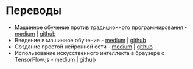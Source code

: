 # Переводы

- Машинное обучение против традиционного программирования - [medium](https://medium.com/maria-machine/oleksii-kharkovyna-machine-learning-vs-traditional-programming-6afd7dbfd3b8) | [github](/texts/oleksii-kharkovyna-machine-learning-vs-traditional-programming/readme.md)
- Введение в машинное обучение - [medium](https://medium.com/maria-machine/algorithmia-introduction-to-machine-learning-d955c74ba1e4) | [github](/texts/algorithmia-introduction-to-machine-learning/readme.md)
- Создание простой нейронной сети - [medium](https://medium.com/maria-machine/keno-leon-making-a-simple-neural-network-b9aa8a30bfc) | [github](/texts/keno-leon-making-a-simple-neural-network/readme.md)
- Использование искусственного интеллекта в браузере с TensorFlow.js - [medium](https://medium.com/maria-machine/ryan-marchildon-jan-scholz-bringing-artificial-intelligence-to-the-browser-with-tensorflowjs-b349e2d52624) | [github](/texts/ryan-marchildon-jan-scholz-bringing-artificial-intelligence-to-the-browser-with-tensorflowjs/readme.md)